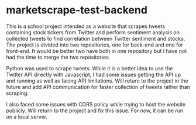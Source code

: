 # marketscrape-test-backend
This is a school project intended as a website that scrapes tweets containing stock tickers from Twitter and perform sentiment analysis on collected tweets to find correlation between Twitter sentiment and stocks. The project is divided into two repositories, one for back-end and one for front-end. It would be better two have both in one repository but I have not had the time to merge the two repositories.

Python was used to scrape tweets. While it is a better idea to use the Twitter API directly with Javascript, I had some issues getting the API up and running as well as facing API limitations. Will return to the project in the future and add API communication for faster collection of tweets rather than scraping. 

I also faced some issues with CORS policy while trying to host the website publicly. Will return to the project and fix this issue. For now, it can be run on a local server.
